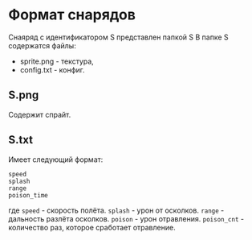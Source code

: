 Формат снарядов
======

Снаяряд с идентификатором S представлен папкой S
В папке S содержатся файлы:

 * sprite.png - текстура,
 * config.txt - конфиг.

## S.png
Содержит спрайт.

## S.txt 
Имеет следующий формат:

    speed
    splash
    range
    poison_time

где `speed` - скорость полёта.
`splash` - урон от осколков.
`range` - дальность разлёта осколков.
`poison` - урон отравления.
`poison_cnt` - количество раз, которое сработает отравление.

